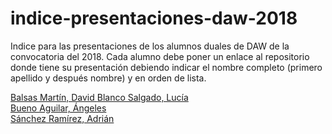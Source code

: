 # indice-presentaciones-daw-2018

Indice para las presentaciones de los alumnos duales de DAW de la convocatoria del 2018. Cada alumno debe poner un enlace al repositorio donde tiene su presentación debiendo indicar el nombre completo (primero apellido y después nombre) y en orden de lista.

[Balsas Martín, David ](https://github.com/davidbalsasmartin/Presentacion-dual) 
[Blanco Salgado, Lucía](https://github.com/lucia-blanco/p1DAW)  
[Bueno Aguilar, Ángeles](https://github.com/angelesbueno/presentacion-empresa)  
[Sánchez Ramírez, Adrián](https://github.com/adriansanchezramirez/presentacion-empresa)
